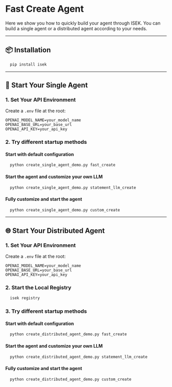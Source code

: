 # Fast Create Agent
Here we show you how to quickly build your agent through ISEK. You can build a single agent or a distributed agent according to your needs.

---

## 📦 Installation

```bash
  pip install isek
```

---

## 🚀 Start Your Single Agent

### 1. Set Your API Environment

Create a `.env` file at the root:

```env
OPENAI_MODEL_NAME=your_model_name
OPENAI_BASE_URL=your_base_url
OPENAI_API_KEY=your_api_key
```

### 2. Try different startup methods

#### Start with default configuration

```bash
  python create_single_agent_demo.py fast_create
```

#### Start the agent and customize your own LLM

```bash
  python create_single_agent_demo.py statement_llm_create
```

#### Fully customize and start the agent

```bash
  python create_single_agent_demo.py custom_create
```

---

## 🌐 Start Your Distributed Agent

### 1. Set Your API Environment

Create a `.env` file at the root:

```env
OPENAI_MODEL_NAME=your_model_name
OPENAI_BASE_URL=your_base_url
OPENAI_API_KEY=your_api_key
```

### 2. Start the Local Registry

```bash
  isek registry
```

### 3. Try different startup methods

#### Start with default configuration

```bash
  python create_distributed_agent_demo.py fast_create
```

#### Start the agent and customize your own LLM

```bash
  python create_distributed_agent_demo.py statement_llm_create
```

#### Fully customize and start the agent

```bash
  python create_distributed_agent_demo.py custom_create
```
